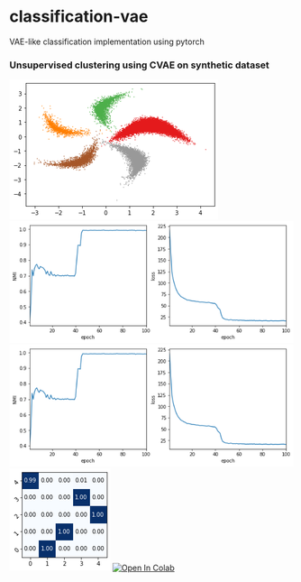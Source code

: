 # classification-vae
 VAE-like classification implementation using pytorch

### Unsupervised clustering using CVAE on synthetic dataset
![synthetic dataset](https://github.com/uesmgn/classification-vae/blob/master/img/synthetic_dataset.png)
![synthetic dataset](https://github.com/uesmgn/classification-vae/blob/master/img/loss_cvae.png)
![synthetic dataset](https://github.com/uesmgn/classification-vae/blob/master/img/nmi_cvae.png)
![synthetic dataset](https://github.com/uesmgn/classification-vae/blob/master/img/cm_cvae.png)
[![Open In Colab](https://colab.research.google.com/assets/colab-badge.svg)](https://colab.research.google.com/drive/1FJgajM8ryfjz6wkEL1VIzgr5YI6uQSbg?usp=sharing)
